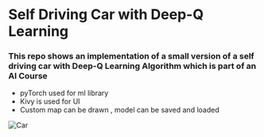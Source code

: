# Self Driving Car with Deep-Q Learning

### This repo shows an implementation of a small version of a self driving car with Deep-Q Learning Algorithm which is part of an AI Course

* pyTorch used for ml library
* Kivy is used for UI
* Custom map can be drawn , model can be saved and loaded

![Car](http://i67.tinypic.com/2hn6pme.jpg)
